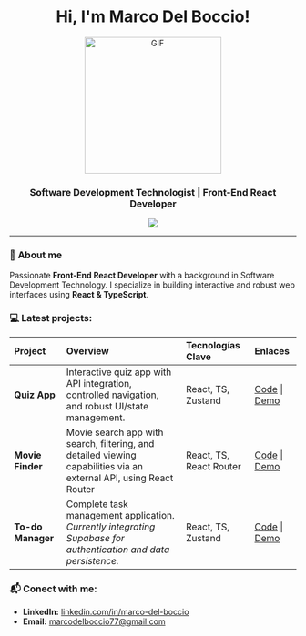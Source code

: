 
<div align="center">
  
<h1>Hi, I'm Marco Del Boccio! </h1>   

<a  target="_blank">
<img width="240" alt="GIF"  src="https://media4.giphy.com/media/v1.Y2lkPTc5MGI3NjExNTMxdXBpaGM3cHZvZHhkcWI0OW1ldTM2YzN1aWZiaXhuc2Z5YWRkMiZlcD12MV9pbnRlcm5hbF9naWZfYnlfaWQmY3Q9cw/anoRXKaMBbmhi/giphy.gif"
</a>

<h3>Software Development Technologist | Front-End React Developer </h3>

  <a href="https://skillicons.dev">
    <img src="https://skillicons.dev/icons?i=react,js,ts,html,css,scss,vite,nodejs,supabase,git" />
  </a>

</div>

---

### 🦈 **About me**

Passionate **Front-End React Developer** with a background in Software Development Technology. I specialize in building interactive and robust web interfaces using **React & TypeScript**.

### 💻 **Latest projects:**

| Project              | Overview                                                                                                                                                                                                                                                                                                                                                     | Tecnologías Clave                             | Enlaces                                                                                                                                                                                                                                                                                                                                                               |
| :---------------------- | :----------------------------------------------------------------------------------------------------------------------------------------------------------------------------------------------------------------------------------------------------------------------------------------------------------------------------------------------------------------- | :-------------------------------------------- | :---------------------------------------------------------------------------------------------------------------------------------------------------------------------------------------------------------------------------------------------------------------------------------------------------------------------------------------------------- |
| **Quiz App** | Interactive quiz app with API integration, controlled navigation, and robust UI/state management. | React, TS, Zustand | [Code](https://github.com/codentide/ts-react-app-quiz) \| [Demo](https://ts-react-app-quiz.netlify.app/) |
| **Movie Finder** | Movie search app with search, filtering, and detailed viewing capabilities via an external API, using React Router | React, TS, React Router | [Code](https://github.com/codentide/ts-react-movie-finder) \| [Demo](https://ts-react-movie-finder.netlify.app/) |
| **To-do Manager** | Complete task management application. *Currently integrating Supabase for authentication and data persistence.* | React, TS, Zustand | [Code](https://github.com/codentide/ts-react-todo-manager) \| [Demo](https://ts-react-todo-manager.netlify.app/)  |

### 📬 **Conect with me:**

* **LinkedIn:** [linkedin.com/in/marco-del-boccio](https://www.linkedin.com/in/marco-del-boccio/)
* **Email:** marcodelboccio77@gmail.com


